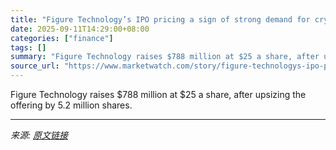```yaml
---
title: "Figure Technology’s IPO pricing a sign of strong demand for crypto company’s stock"
date: 2025-09-11T14:29:00+08:00
categories: ["finance"]
tags: []
summary: "Figure Technology raises $788 million at $25 a share, after upsizing the offering by 5.2 million shares."
source_url: "https://www.marketwatch.com/story/figure-technologys-ipo-pricing-a-sign-of-strong-demand-for-crypto-companys-stock-fef600d4?mod=mw_rss_topstories"
---
```


Figure Technology raises $788 million at $25 a share, after upsizing the offering by 5.2 million shares.

---

*来源: [原文链接](https://www.marketwatch.com/story/figure-technologys-ipo-pricing-a-sign-of-strong-demand-for-crypto-companys-stock-fef600d4?mod=mw_rss_topstories)*
